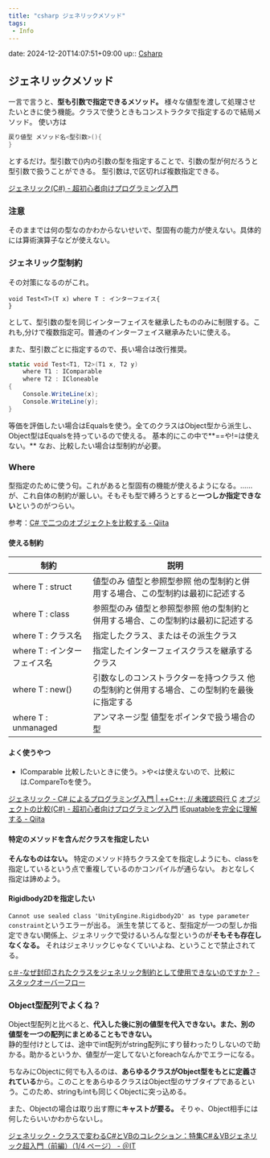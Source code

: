 ```yaml
---
title: "csharp ジェネリックメソッド"
tags:
 - Info
---
```


date: 2024-12-20T14:07:51+09:00
up:: [Csharp](../Bar/Program/Csharp.md)

## ジェネリックメソッド
一言で言うと、**型も引数で指定できるメソッド。** 
様々な値型を渡して処理させたいときに使う機能。クラスで使うときもコンストラクタで指定するので結局メソッド。 
使い方は
```csharp
戻り値型 メソッド名<型引数>(){
}
```
とするだけ。型引数で()内の引数の型を指定することで、引数の型が何だろうと型引数で扱うことができる。 
型引数は,で区切れば複数指定できる。

[ジェネリック(C#) - 超初心者向けプログラミング入門](https://programming.pc-note.net/csharp/generic.html)

### 注意
そのままでは何の型なのかわからないせいで、型固有の能力が使えない。具体的には算術演算子などが使えない。

### ジェネリック型制約
その対策になるのがこれ。
```Csharp
void Test<T>(T x) where T : インターフェイス{
}
```
として、型引数の型を同じインターフェイスを継承したもののみに制限する。これも,分けで複数指定可。普通のインターフェイス継承みたいに使える。

また、型引数ごとに指定するので、長い場合は改行推奨。
```csharp
static void Test<T1, T2>(T1 x, T2 y)
    where T1 : IComparable
    where T2 : ICloneable
{
    Console.WriteLine(x);
    Console.WriteLine(y);
}
```

等価を評価したい場合はEqualsを使う。全てのクラスはObject型から派生し、Object型はEqualsを持っているので使える。 
基本的にこの中で**\=\=や\!\=は使えない。** 
なお、比較したい場合は型制約が必要。

### Where
型指定のために使う句。これがあると型固有の機能が使えるようになる。……が、これ自体の制約が厳しい。そもそも型で縛ろうとすると**一つしか指定できない**というのがつらい。

参考：[C# で二つのオブジェクトを比較する - Qiita](https://qiita.com/Zuishin/items/62c5b726bfa589b3fb9b)

#### 使える制約
| 制約                         | 説明                                                                                        |
| ---------------------------- | ------------------------------------------------------------------------------------------- |
| where T : struct             | 値型のみ 値型と参照型参照 他の型制約と併用する場合、この型制約は最初に記述する              |
| where T : class              | 参照型のみ 値型と参照型参照 他の型制約と併用する場合、この型制約は最初に記述する            |
| where T : クラス名           | 指定したクラス、またはその派生クラス                                                        |
| where T : インターフェイス名 | 指定したインターフェイスクラスを継承するクラス                                              |
| where T : new()              | 引数なしのコンストラクターを持つクラス 他の型制約と併用する場合、この型制約を最後に指定する |
| where T : unmanaged          | アンマネージ型 値型をポインタで扱う場合の型                                                 |

#### よく使うやつ
- IComparable
比較したいときに使う。\>や\<は使えないので、比較には.CompareToを使う。

[ジェネリック - C# によるプログラミング入門 \| ++C++; // 未確認飛行 C](https://ufcpp.net/study/csharp/sp2_generics.html) 
[オブジェクトの比較(C#) - 超初心者向けプログラミング入門](https://programming.pc-note.net/csharp/comparer.html) 
[IEquatableを完全に理解する - Qiita](https://qiita.com/cactuaroid/items/f277a097ecf51eb247c0) 


#### 特定のメソッドを含んだクラスを指定したい
**そんなものはない。** 特定のメソッド持ちクラス全てを指定しようにも、classを指定しているという点で重複しているのかコンパイルが通らない。 
おとなしく指定は諦めよう。

#### Rigidbody2Dを指定したい
`Cannot use sealed class 'UnityEngine.Rigidbody2D' as type parameter constraint`というエラーが出る。 
派生を禁じてると、型指定が一つの型しか指定できない関係上、ジェネリックで受けるいろんな型というのが**そもそも存在しなくなる。** それはジェネリックじゃなくていいよね、ということで禁止されてる。

[c＃-なぜ封印されたクラスをジェネリック制約として使用できないのですか？ - スタックオーバーフロー](https://stackoverflow.com/questions/1945085/why-we-can-t-use-sealed-classes-as-generic-constraints)

### Object型配列でよくね？
Object型配列と比べると、**代入した後に別の値型を代入できない。また、別の値型を一つの配列にまとめることもできない。**  
静的型付けとしては、途中でint配列がstring配列にすり替わったりしないので助かる。助かるというか、値型が一定してないとforeachなんかでエラーになる。

ちなみにObjectに何でも入るのは、**あらゆるクラスがObject型をもとに定義されている**から。このことをあらゆるクラスはObject型のサブタイプであるという。このため、stringもintも同じくObjectに突っ込める。 

また、Objectの場合は取り出す際に**キャストが要る。** そりゃ、Object相手には何したらいいかわからないし。

[ジェネリック・クラスで変わるC#とVBのコレクション：特集C#＆VBジェネリック超入門（前編）（1/4 ページ） - ＠IT](https://www.atmarkit.co.jp/ait/articles/0602/11/news011.html)

